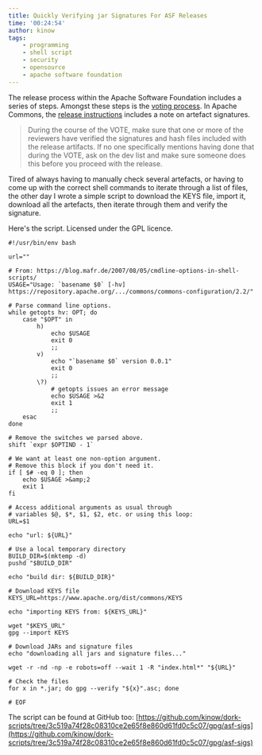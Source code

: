 ```yaml
---
title: Quickly Verifying jar Signatures For ASF Releases
time: '00:24:54'
author: kinow
tags: 
    - programming
    - shell script
    - security
    - opensource
    - apache software foundation
---
```


The release process within the Apache Software Foundation includes a series of steps. Amongst these
steps is the [voting process](https://www.apache.org/foundation/voting.html). In Apache Commons, the
[release instructions](https://commons.apache.org/releases/prepare.html) includes a note on artefact
signatures.

 >During the course of the VOTE, make sure that one or more of the reviewers have verified the signatures and hash files included with the release artifacts. If no one specifically mentions having done that during the VOTE, ask on the dev list and make sure someone does this before you proceed with the release. 

Tired of always having to manually check several artefacts, or having to come up with the correct
shell commands to iterate through a list of files, the other day I wrote a simple script to download
the KEYS file, import it, download all the artefacts, then iterate through them and verify the
signature.

Here's the script. Licensed under the GPL licence.

```shell
#!/usr/bin/env bash

url=""

# From: https://blog.mafr.de/2007/08/05/cmdline-options-in-shell-scripts/
USAGE="Usage: `basename $0` [-hv] https://repository.apache.org/.../commons/commons-configuration/2.2/"

# Parse command line options.
while getopts hv: OPT; do
    case "$OPT" in
        h)
            echo $USAGE
            exit 0
            ;;
        v)
            echo "`basename $0` version 0.0.1"
            exit 0
            ;;
        \?)
            # getopts issues an error message
            echo $USAGE >&2
            exit 1
            ;;
    esac
done

# Remove the switches we parsed above.
shift `expr $OPTIND - 1`

# We want at least one non-option argument. 
# Remove this block if you don't need it.
if [ $# -eq 0 ]; then
    echo $USAGE >&amp;2
    exit 1
fi

# Access additional arguments as usual through 
# variables $@, $*, $1, $2, etc. or using this loop:
URL=$1

echo "url: ${URL}"

# Use a local temporary directory
BUILD_DIR=$(mktemp -d)
pushd "$BUILD_DIR"

echo "build dir: ${BUILD_DIR}"

# Download KEYS file
KEYS_URL=https://www.apache.org/dist/commons/KEYS

echo "importing KEYS from: ${KEYS_URL}"

wget "$KEYS_URL"
gpg --import KEYS

# Download JARs and signature files
echo "downloading all jars and signature files..."

wget -r -nd -np -e robots=off --wait 1 -R "index.html*" "${URL}"

# Check the files
for x in *.jar; do gpg --verify "${x}".asc; done

# EOF
```

The script can be found at GitHub too: [https://github.com/kinow/dork-scripts/tree/3c519a74f28c08310ce2e65f8e860d61fd0c5c07/gpg/asf-sigs](https://github.com/kinow/dork-scripts/tree/3c519a74f28c08310ce2e65f8e860d61fd0c5c07/gpg/asf-sigs)


